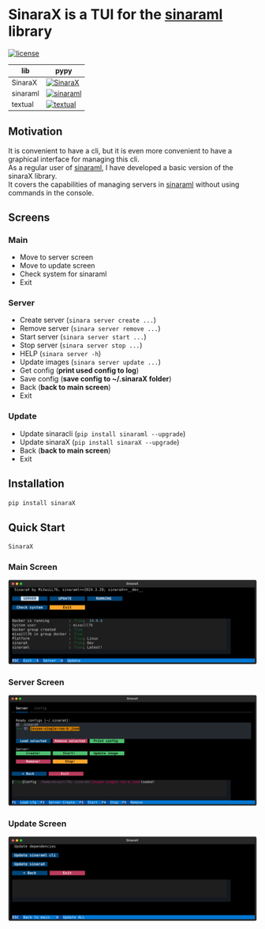 # SinaraX is a TUI for the [sinaraml](https://github.com/4-DS/sinaraml) library
[![license](https://img.shields.io/github/license/MiXaiLL76/sinaraX.svg)](https://github.com/MiXaiLL76/sinaraX/blob/main/LICENSE)

| lib      | pypy                                                                                     |
| -------- | ---------------------------------------------------------------------------------------- |
| SinaraX  | [![SinaraX](https://img.shields.io/pypi/v/sinarax)](https://pypi.org/project/sinarax)    |
| sinaraml | [![sinaraml](https://img.shields.io/pypi/v/sinaraml)](https://pypi.org/project/sinaraml) |
| textual  | [![textual](https://img.shields.io/pypi/v/textual)](https://pypi.org/project/textual)    |

## Motivation

It is convenient to have a cli, but it is even more convenient to have a graphical interface for managing this cli.  
As a regular user of [sinaraml](https://github.com/4-DS), I have developed a basic version of the sinaraX library.  
It covers the capabilities of managing servers in [sinaraml](https://github.com/4-DS/sinaraml) without using commands in the console.  

## Screens

### Main

- Move to server screen
- Move to update screen
- Check system for sinaraml
- Exit

### Server 

- Create server (```sinara server create ...```)
- Remove server (```sinara server remove ...```)
- Start server (```sinara server start ...```)
- Stop server (```sinara server stop ...```)
- HELP (```sinara server -h```)
- Update images (```sinara server update ...```)
- Get config (**print used config to log**)
- Save config (**save config to ~/.sinaraX folder**)
- Back (**back to main screen**)
- Exit 

### Update

- Update sinaracli (```pip install sinaraml --upgrade```)
- Update sinaraX (```pip install sinaraX --upgrade```)
- Back (**back to main screen**)
- Exit 

## Installation

```bash
pip install sinaraX
```

## Quick Start

```bash
SinaraX
```

### Main Screen

![Main](https://raw.githubusercontent.com/MiXaiLL76/sinaraX/main/images/main.svg)

### Server Screen

![Server](https://raw.githubusercontent.com/MiXaiLL76/sinaraX/main/images/server.svg)

### Update Screen

![Update](https://raw.githubusercontent.com/MiXaiLL76/sinaraX/main/images/update.svg)